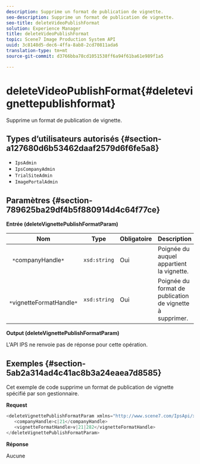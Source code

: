 ```yaml
---
description: Supprime un format de publication de vignette.
seo-description: Supprime un format de publication de vignette.
seo-title: deleteVideoPublishFormat
solution: Experience Manager
title: deleteVideoPublishFormat
topic: Scene7 Image Production System API
uuid: 3c8148d5-dec6-4ffa-8ab8-2cd70811ada6
translation-type: tm+mt
source-git-commit: d3766bba78cd1051538ff6a94f61ba61e989f1a5

---
```



# deleteVideoPublishFormat{#deletevignettepublishformat}

Supprime un format de publication de vignette.

## Types d’utilisateurs autorisés {#section-a127680d6b53462daaf2579d6f6fe5a8}

* `IpsAdmin`
* `IpsCompanyAdmin`
* `TrialSiteAdmin`
* `ImagePortalAdmin`

## Paramètres {#section-789625ba29df4b5f880914d4c64f77ce}

**Entrée (deleteVignettePublishFormatParam)**

| Nom | Type | Obligatoire | Description |
|---|---|---|---|
| ` *`companyHandle`*` | `xsd:string` | Oui | Poignée du auquel appartient la vignette. |
| ` *`vignetteFormatHandle`*` | `xsd:string` | Oui | Poignée du format de publication de vignette à supprimer. |

**Output (deleteVignettePublishFormatParam)**

L&#39;API IPS ne renvoie pas de réponse pour cette opération.

## Exemples {#section-5ab2a314ad4c41ac8b3a24eaea7d8585}

Cet exemple de code supprime un format de publication de vignette spécifié par son gestionnaire.

**Request**

```java
<deleteVignettePublishFormatParam xmlns="http://www.scene7.com/IpsApi/xsd/2008-01-15">
   <companyHandle>c|21</companyHandle>
   <vignetteFormatHandle>v|21|282</vignetteFormatHandle>
</deleteVignettePublishFormatParam>
```

**Réponse**

Aucune

